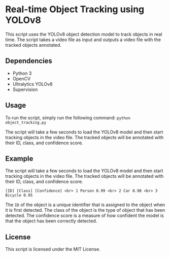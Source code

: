 # Real-time Object Tracking using YOLOv8

This script uses the YOLOv8 object detection model to track objects in real time. The script takes a video file as input and outputs a video file with the tracked objects annotated.

## Dependencies
* Python 3
* OpenCV
* Ultralytics YOLOv8
* Supervision
## Usage

To run the script, simply run the following command:
`python object_tracking.py`

The script will take a few seconds to load the YOLOv8 model and then start tracking objects in the video file. The tracked objects will be annotated with their ID, class, and confidence score.

## Example

The script will take a few seconds to load the YOLOv8 model and then start tracking objects in the video file. The tracked objects will be annotated with their ID, class, and confidence score.

`[ID] [Class] [Confidence]
<br>
1 Person 0.99
<br>
2 Car 0.98
<br>
3 Bicycle 0.95`


The `ID` of the object is a unique identifier that is assigned to the object when it is first detected. The class of the object is the type of object that has been detected. The confidence score is a measure of how confident the model is that the object has been correctly detected.

## License

This script is licensed under the MIT License.

